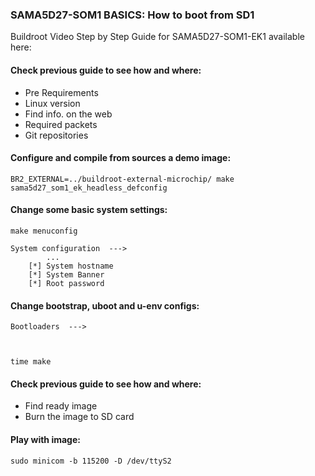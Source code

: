 ### SAMA5D27-SOM1 BASICS: How to boot from SD1

Buildroot Video Step by Step Guide for SAMA5D27-SOM1-EK1 available here:

#### Check previous guide to see how and where: 

- Pre Requirements 
- Linux version 
- Find info. on the web
- Required packets
- Git repositories

#### Configure and compile from sources a demo image:
```
BR2_EXTERNAL=../buildroot-external-microchip/ make sama5d27_som1_ek_headless_defconfig
```
#### Change some basic system settings: 
```
make menuconfig

System configuration  --->
        ...
    [*] System hostname
	[*] System Banner
	[*] Root password
```
#### Change bootstrap, uboot and u-env configs:

```
Bootloaders  --->



time make
```

#### Check previous guide to see how and where: 
- Find ready image
- Burn the image to SD card

#### Play with image:
```
sudo minicom -b 115200 -D /dev/ttyS2
```
